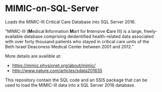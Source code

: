 # MIMIC-on-SQL-Server
Loads the MIMIC-III Critical Care Database into SQL Server 2016.

"MIMIC-III (**M**edical **I**nformation **M**art for **I**ntensive **C**are III) is a large, freely-available database comprising deidentified health-related data associated with over forty thousand patients who stayed in critical care units of the Beth Israel Deaconess Medical Center between 2001 and 2012."  

More details are availible at:
* https://mimic.physionet.org/about/mimic/
* http://www.nature.com/articles/sdata201635


This repository contain the SQL code and an SSIS package that can be used to load the MIMIC-III data into a SQL Server 2016 database.
